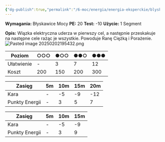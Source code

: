 ```yaml
---
{"dg-publish":true,"permalink":"/6-moc/energia/energia-eksperckie/blyskawica-lancuchowa/","dgPassFrontmatter":true}
---
```


**Wymagania:** Błyskawice Mocy
**PE:** 20
**Test:** -10
**Użycie:** 1 Segment

**Opis:** Wiązka elektryczna uderza w pierwszy cel, a następnie przeskakuje na następne cele rażąc je wszystkie. Powoduje Ranę Ciężką i Porażenie.
![Pasted image 20250202195432.png](/img/user/6%20Obrazy/Pasted%20image%2020250202195432.png)

| Poziom     | ○○○ | ●○○ | ●●○ | ●●● |
| ---------- | --- | --- | --- | --- |
| Ułatwienie | -   | 3   | 7   | 12  |
| Koszt      | 200 | 150 | 200 | 300 |

| Zasięg         | 5m  | 10m | 15m | 20m |
| -------------- | --- | --- | --- | --- |
| Kara           | -   | -5  | -9  | -12 |
| Punkty Energii | -   | 3   | 5   | 7   |

| Zasięg         | 5m  | 10m | 15m |
| -------------- | --- | --- | --- |
| Kara           | -   | -5  | -9  |
| Punkty Energii | -   | 3   | 9   |